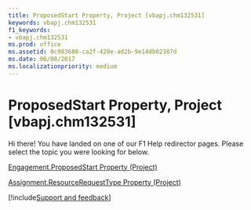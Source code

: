 ```yaml
---
title: ProposedStart Property, Project [vbapj.chm132531]
keywords: vbapj.chm132531
f1_keywords:
- vbapj.chm132531
ms.prod: office
ms.assetid: 0c983680-ca2f-428e-ad2b-9e14db02387d
ms.date: 06/08/2017
ms.localizationpriority: medium
---
```



# ProposedStart Property, Project [vbapj.chm132531]

Hi there! You have landed on one of our F1 Help redirector pages. Please select the topic you were looking for below.

[Engagement.ProposedStart Property (Project)](https://msdn.microsoft.com/library/ba467fd7-2930-a8b1-6477-0b28a731b9af%28Office.15%29.aspx)

[Assignment.ResourceRequestType Property (Project)](https://msdn.microsoft.com/library/1662d049-5e7e-4a33-528e-784df78a8f5f%28Office.15%29.aspx)

[!include[Support and feedback](~/includes/feedback-boilerplate.md)]